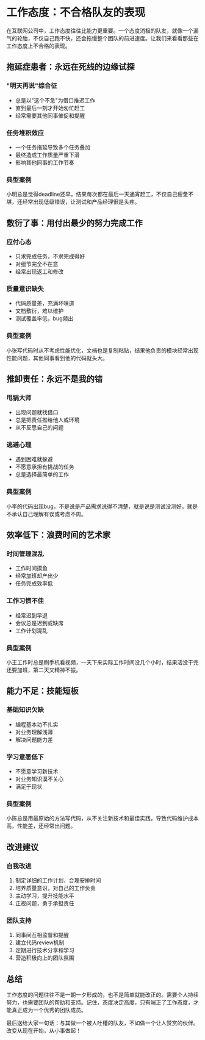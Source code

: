 # 工作态度：不合格队友的表现

在互联网公司中，工作态度往往比能力更重要。一个态度消极的队友，就像一个漏气的轮胎，不仅自己跑不快，还会拖慢整个团队的前进速度。让我们来看看那些在工作态度上不合格的表现。

## 拖延症患者：永远在死线的边缘试探

### "明天再说"综合征
- 总是以"这个不急"为借口推迟工作
- 直到最后一刻才开始匆忙赶工
- 经常需要其他同事催促和提醒

### 任务堆积效应
- 一个任务拖延导致多个任务叠加
- 最终造成工作质量严重下滑
- 影响其他同事的工作节奏

### 典型案例
小明总是觉得deadline还早，结果每次都在最后一天通宵赶工，不仅自己疲惫不堪，还经常出现低级错误，让测试和产品经理很是头疼。

## 敷衍了事：用付出最少的努力完成工作

### 应付心态
- 只求完成任务，不求完成得好
- 对细节完全不在意
- 经常出现返工和修改

### 质量意识缺失
- 代码质量差，充满坏味道
- 文档敷衍，难以维护
- 测试覆盖率低，bug频出

### 典型案例
小张写代码时从不考虑性能优化，文档也是复制粘贴，结果他负责的模块经常出现性能问题，其他同事看到他的代码就头大。

## 推卸责任：永远不是我的错

### 甩锅大师
- 出现问题就找借口
- 总是把责任推给他人或环境
- 从不反思自己的问题

### 逃避心理
- 遇到困难就躲避
- 不愿意承担有挑战的任务
- 总是选择最简单的工作

### 典型案例
小李的代码出现bug，不是说是产品需求说得不清楚，就是说是测试没测好，就是不承认自己理解有误或考虑不周。

## 效率低下：浪费时间的艺术家

### 时间管理混乱
- 工作时间摸鱼
- 经常加班却产出少
- 任务完成效率低

### 工作习惯不佳
- 经常迟到早退
- 会议总是迟到或缺席
- 工作计划混乱

### 典型案例
小王工作时总是刷手机看视频，一天下来实际工作时间没几个小时，结果活没干完还要加班，第二天又精神不振。

## 能力不足：技能短板

### 基础知识欠缺
- 编程基本功不扎实
- 对业务理解浅薄
- 解决问题能力差

### 学习意愿低下
- 不愿意学习新技术
- 对业务知识漠不关心
- 满足于现状

### 典型案例
小陈总是用最原始的方法写代码，从不关注新技术和最佳实践，导致代码维护成本高，性能差，还经常出问题。

## 改进建议

### 自我改进
1. 制定详细的工作计划，合理安排时间
2. 培养质量意识，对自己的工作负责
3. 主动学习，提升技能水平
4. 正视问题，勇于承担责任

### 团队支持
1. 同事间互相监督和提醒
2. 建立代码review机制
3. 定期进行技术分享和学习
4. 营造积极向上的团队氛围

## 总结

工作态度的问题往往不是一朝一夕形成的，也不是简单就能改正的。需要个人持续努力，也需要团队的帮助和支持。记住，态度决定高度，只有端正了工作态度，才能真正成为一个优秀的团队成员。

最后送给大家一句话：与其做一个被人吐槽的队友，不如做一个让人赞赏的伙伴。改变从现在开始，从小事做起！